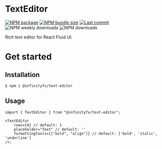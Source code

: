 # TextEditor

[![NPM package](https://img.shields.io/npm/v/@infinityfx/text-editor)](https://www.npmjs.com/package/@infinityfx/text-editor)
[![NPM bundle size](https://img.shields.io/bundlephobia/minzip/@infinityfx/text-editor)](https://bundlephobia.com/package/@infinityfx/text-editor)
[![Last commit](https://img.shields.io/github/last-commit/infinityfx-llc/text-editor)](https://github.com/infinityfx-llc/text-editor)
![NPM weekly downloads](https://img.shields.io/npm/dw/@infinityfx/text-editor)
![NPM downloads](https://img.shields.io/npm/dt/@infinityfx/text-editor)

Rich text editor for React Fluid UI.

# Get started

## Installation

```sh
$ npm i @infinityfx/text-editor
```

## Usage

```tsx
import { TextEditor } from "@infinityfx/text-editor";

<TextEditor
    rows={4} // default: 1
    placeholder="Text" // default: ''
    formattingTools={["bold", "align"]} // default: ['bold', 'italic', 'underline']
/>;
```
